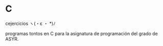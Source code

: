 # C
cejercicios ヽ(・ε ・ *)ﾉ

programas tontos en C para la asignatura de programación del grado de ASYR.
